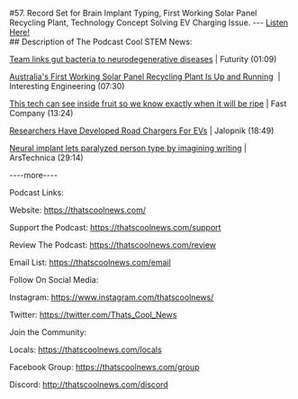 #57. Record Set for Brain Implant Typing, First Working Solar Panel Recycling Plant, Technology Concept Solving EV Charging Issue.
        ---
        [Listen Here!](https://thatscoolnews.podbean.com/e/57-record-set-for-brain-implant-typing-first-working-solar-panel-recycling-plant-technology-concept-solving-ev-charging-issue/) \
        ## Description of The Podcast
        Cool STEM News:
<p><a href='https://www.futurity.org/gut-bacteria-neurodegenerative-diseases-2562772/?utm_source=rss&utm_medium=rss&utm_campaign=gut-bacteria-neurodegenerative-diseases-2562772'>Team links gut bacteria to neurodegenerative diseases</a> | Futurity (01:09)</p>

<p><a href='https://interestingengineering.com/australias-first-working-solar-panel-recycling-plant-is-up-and-running'>Australia's First Working Solar Panel Recycling Plant Is Up and Running</a>  | Interesting Engineering (07:30)</p>

<p><a href='https://www.fastcompany.com/90634914/this-tech-can-see-inside-fruit-so-we-know-exactly-when-it-will-be-ripe'>This tech can see inside fruit so we know exactly when it will be ripe</a> | Fast Company (13:24)</p>

<p><a href='https://jalopnik.com/researchers-have-developed-a-way-to-charge-vehicles-on-1846863203?utm_source=tldrnewsletter'>Researchers Have Developed Road Chargers For EVs</a> | Jalopnik (18:49)</p>

<p><a href='https://arstechnica.com/science/2021/05/neural-implant-lets-paralyzed-person-type-by-imagining-writing/'>Neural implant lets paralyzed person type by imagining writing</a> | ArsTechnica (29:14)

----more----</p>

Podcast Links:
<p style="text-align:left;">Website: <a href='https://thatscoolnews.com/'>https://thatscoolnews.com/</a></p>

<p style="text-align:left;">Support the Podcast: <a href='https://thatscoolnews.com/support'>https://thatscoolnews.com/support</a></p>

<p style="text-align:left;">Review The Podcast: <a href='https://thatscoolnews.com/review/'>https://thatscoolnews.com/review</a></p>

<p style="text-align:left;">Email List: <a href='https://thatscoolnews.com/email/'>https://thatscoolnews.com/email</a></p>

Follow On Social Media:
<p style="text-align:left;">Instagram: <a href='https://www.instagram.com/thatscoolnews/'>https://www.instagram.com/thatscoolnews/ </a></p>

<p style="text-align:left;">Twitter: <a href='https://twitter.com/Thats_Cool_News'>https://twitter.com/Thats_Cool_News</a> </p>

Join the Community:
<p style="text-align:left;">Locals: <a href='https://thatscoolnews.com/locals'>https://thatscoolnews.com/locals</a></p>

<p style="text-align:left;">Facebook Group: <a href='https://thatscoolnews.com/group'>https://thatscoolnews.com/group </a></p>

<p style="text-align:left;">Discord: <a href='http://thatscoolnews.com/discord'>http://thatscoolnews.com/discord</a></p>

<p>

</p>
